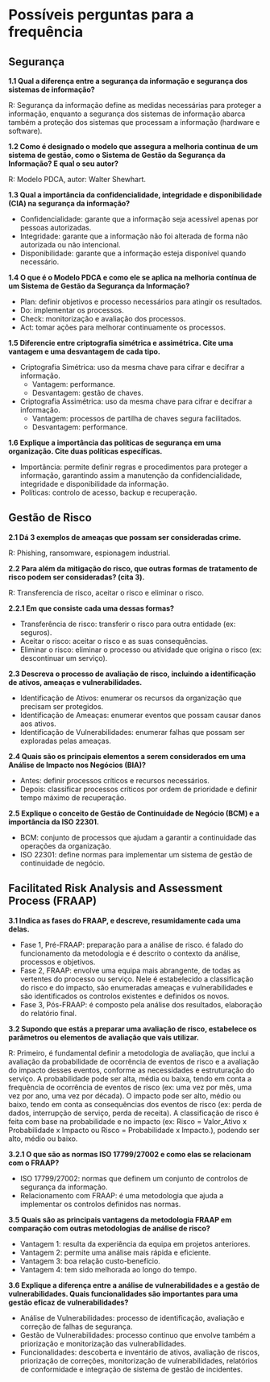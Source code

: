 # Possíveis perguntas para a frequência

## Segurança

**1.1 Qual a diferença entre a segurança da informação e segurança dos sistemas de informação?**

R: Segurança da informação define as medidas necessárias para proteger a informação, enquanto a segurança dos sistemas de informação abarca também a proteção dos sistemas que processam a informação (hardware e software).

**1.2 Como é designado o modelo que assegura a melhoria contínua de um sistema de gestão, como o Sistema de Gestão da Segurança da Informação? E qual o seu autor?**

R: Modelo PDCA, autor: Walter Shewhart.

**1.3 Qual a importância da confidencialidade, integridade e disponibilidade (CIA) na segurança da informação?**

- Confidencialidade: garante que a informação seja acessível apenas por pessoas autorizadas.
- Integridade: garante que a informação não foi alterada de forma não autorizada ou não intencional.
- Disponibilidade: garante que a informação esteja disponível quando necessário.

**1.4 O que é o Modelo PDCA e como ele se aplica na melhoria contínua de um Sistema de Gestão da Segurança da Informação?**

- Plan: definir objetivos e processo necessários para atingir os resultados.
- Do: implementar os processos.
- Check: monitorização e avaliação dos processos.
- Act: tomar ações para melhorar continuamente os processos.

**1.5 Diferencie entre criptografia simétrica e assimétrica. Cite uma vantagem e uma desvantagem de cada tipo.**

- Criptografia Simétrica: uso da mesma chave para cifrar e decifrar a informação.
  - Vantagem: performance.
  - Desvantagem: gestão de chaves.
- Criptografia Assimétrica: uso da mesma chave para cifrar e decifrar a informação.
  - Vantagem: processos de partilha de chaves segura facilitados.
  - Desvantagem: performance.

**1.6 Explique a importância das políticas de segurança em uma organização. Cite duas políticas específicas.**

- Importância: permite definir regras e procedimentos para proteger a informação, garantindo assim a manutenção da confidencialidade, integridade e disponibilidade da informação.
- Políticas: controlo de acesso, backup e recuperação.

## Gestão de Risco

**2.1 Dá 3 exemplos de ameaças que possam ser consideradas crime.**

R: Phishing, ransomware, espionagem industrial.

**2.2 Para além da mitigação do risco, que outras formas de tratamento de risco podem ser consideradas? (cita 3).**

R: Transferencia de risco, aceitar o risco e eliminar o risco.

**2.2.1 Em que consiste cada uma dessas formas?**

- Transferência de risco: transferir o risco para outra entidade (ex: seguros).
- Aceitar o risco: aceitar o risco e as suas consequências.
- Eliminar o risco: eliminar o processo ou atividade que origina o risco (ex: descontinuar um serviço).

**2.3 Descreva o processo de avaliação de risco, incluindo a identificação de ativos, ameaças e vulnerabilidades.**

- Identificação de Ativos: enumerar os recursos da organização que precisam ser protegidos.
- Identificação de Ameaças: enumerar eventos que possam causar danos aos ativos.
- Identificação de Vulnerabilidades: enumerar falhas que possam ser exploradas pelas ameaças.

**2.4 Quais são os principais elementos a serem considerados em uma Análise de Impacto nos Negócios (BIA)?**

- Antes: definir processos críticos e recursos necessários.
- Depois: classificar processos críticos por ordem de prioridade e definir tempo máximo de recuperação.

**2.5 Explique o conceito de Gestão de Continuidade de Negócio (BCM) e a importância da ISO 22301.**

- BCM: conjunto de processos que ajudam a garantir a continuidade das operações da organização.
- ISO 22301: define normas para implementar um sistema de gestão de continuidade de negócio.

## Facilitated Risk Analysis and Assessment Process (FRAAP)

**3.1 Indica as fases do FRAAP, e descreve, resumidamente cada uma delas.**

- Fase 1, Pré-FRAAP: preparação para a análise de risco. é falado do funcionamento da metodologia e é descrito o contexto da análise, processos e objetivos.
- Fase 2, FRAAP: envolve uma equipa mais abrangente, de todas as vertentes do processo ou serviço. Nele é estabelecido a classificação do risco e do impacto, são enumeradas ameaças e vulnerabilidades e são identificados os controlos existentes e definidos os novos.
- Fase 3, Pós-FRAAP: é composto pela análise dos resultados, elaboração do relatório final.

**3.2 Supondo que estás a preparar uma avaliação de risco, estabelece os parâmetros ou elementos de avaliação que vais utilizar.**

R: Primeiro, é fundamental definir a metodologia de avaliação, que inclui a avaliação da probabilidade de ocorrência de eventos de risco e a avaliação do impacto desses eventos, conforme as necessidades e estruturação do serviço. A probabilidade pode ser alta, média ou baixa, tendo em conta a frequência de ocorrência de eventos de risco (ex: uma vez por mês, uma vez por ano, uma vez por década). O impacto pode ser alto, médio ou baixo, tendo em conta as consequências dos eventos de risco (ex: perda de dados, interrupção de serviço, perda de receita). A classificação de risco é feita com base na probabilidade e no impacto (ex: Risco = Valor_Ativo x Probabilidade x Impacto ou Risco = Probabilidade x Impacto.), podendo ser alto, médio ou baixo.

**3.2.1 O que são as normas ISO 17799/27002 e como elas se relacionam com o FRAAP?**

- ISO 17799/27002: normas que definem um conjunto de controlos de segurança da informação.
- Relacionamento com FRAAP: é uma metodologia que ajuda a implementar os controlos definidos nas normas.

**3.5 Quais são as principais vantagens da metodologia FRAAP em comparação com outras metodologias de análise de risco?**

- Vantagem 1: resulta da experiência da equipa em projetos anteriores.
- Vantagem 2: permite uma análise mais rápida e eficiente.
- Vantagem 3: boa relação custo-benefício.
- Vantagem 4: tem sido melhorada ao longo do tempo.

**3.6 Explique a diferença entre a análise de vulnerabilidades e a gestão de vulnerabilidades. Quais funcionalidades são importantes para uma gestão eficaz de vulnerabilidades?**

- Análise de Vulnerabilidades: processo de identificação, avaliação e correção de falhas de segurança.
- Gestão de Vulnerabilidades: processo continuo que envolve também a priorização e monitorização das vulnerabilidades.
- Funcionalidades: descoberta e inventário de ativos, avaliação de riscos, priorização de correções, monitorização de vulnerabilidades, relatórios de conformidade e integração de sistema de gestão de incidentes.
